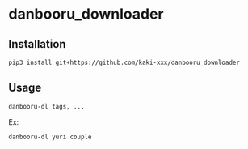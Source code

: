 # danbooru_downloader

## Installation

```sh
pip3 install git+https://github.com/kaki-xxx/danbooru_downloader
```

## Usage

```sh
danbooru-dl tags, ...
```

Ex:

```sh
danbooru-dl yuri couple
```
